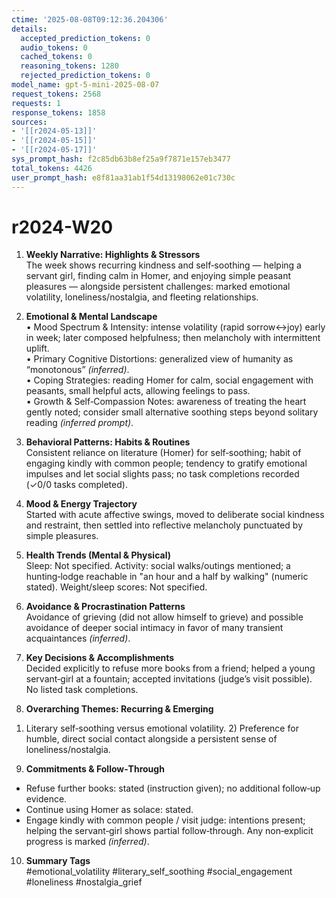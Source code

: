 ```yaml
---
ctime: '2025-08-08T09:12:36.204306'
details:
  accepted_prediction_tokens: 0
  audio_tokens: 0
  cached_tokens: 0
  reasoning_tokens: 1280
  rejected_prediction_tokens: 0
model_name: gpt-5-mini-2025-08-07
request_tokens: 2568
requests: 1
response_tokens: 1858
sources:
- '[[r2024-05-13]]'
- '[[r2024-05-15]]'
- '[[r2024-05-17]]'
sys_prompt_hash: f2c85db63b8ef25a9f7871e157eb3477
total_tokens: 4426
user_prompt_hash: e8f81aa31ab1f54d13198062e01c730c
---
```

# r2024-W20

1. **Weekly Narrative: Highlights & Stressors**  
The week shows recurring kindness and self‑soothing — helping a servant girl, finding calm in Homer, and enjoying simple peasant pleasures — alongside persistent challenges: marked emotional volatility, loneliness/nostalgia, and fleeting relationships.

2. **Emotional & Mental Landscape**  
• Mood Spectrum & Intensity: intense volatility (rapid sorrow↔joy) early in week; later composed helpfulness; then melancholy with intermittent uplift.  
• Primary Cognitive Distortions: generalized view of humanity as “monotonous” *(inferred)*.  
• Coping Strategies: reading Homer for calm, social engagement with peasants, small helpful acts, allowing feelings to pass.  
• Growth & Self‑Compassion Notes: awareness of treating the heart gently noted; consider small alternative soothing steps beyond solitary reading *(inferred prompt)*.

3. **Behavioral Patterns: Habits & Routines**  
Consistent reliance on literature (Homer) for self‑soothing; habit of engaging kindly with common people; tendency to gratify emotional impulses and let social slights pass; no task completions recorded (✓0/0 tasks completed).

4. **Mood & Energy Trajectory**  
Started with acute affective swings, moved to deliberate social kindness and restraint, then settled into reflective melancholy punctuated by simple pleasures.

5. **Health Trends (Mental & Physical)**  
Sleep: Not specified. Activity: social walks/outings mentioned; a hunting‑lodge reachable in "an hour and a half by walking" (numeric stated). Weight/sleep scores: Not specified.

6. **Avoidance & Procrastination Patterns**  
Avoidance of grieving (did not allow himself to grieve) and possible avoidance of deeper social intimacy in favor of many transient acquaintances *(inferred)*.

7. **Key Decisions & Accomplishments**  
Decided explicitly to refuse more books from a friend; helped a young servant‑girl at a fountain; accepted invitations (judge’s visit possible). No listed task completions.

8. **Overarching Themes: Recurring & Emerging**  
1) Literary self‑soothing versus emotional volatility. 2) Preference for humble, direct social contact alongside a persistent sense of loneliness/nostalgia.

9. **Commitments & Follow‑Through**  
- Refuse further books: stated (instruction given); no additional follow‑up evidence.  
- Continue using Homer as solace: stated.  
- Engage kindly with common people / visit judge: intentions present; helping the servant‑girl shows partial follow‑through. Any non‑explicit progress is marked *(inferred)*.

10. **Summary Tags**  
#emotional_volatility #literary_self_soothing #social_engagement #loneliness #nostalgia_grief